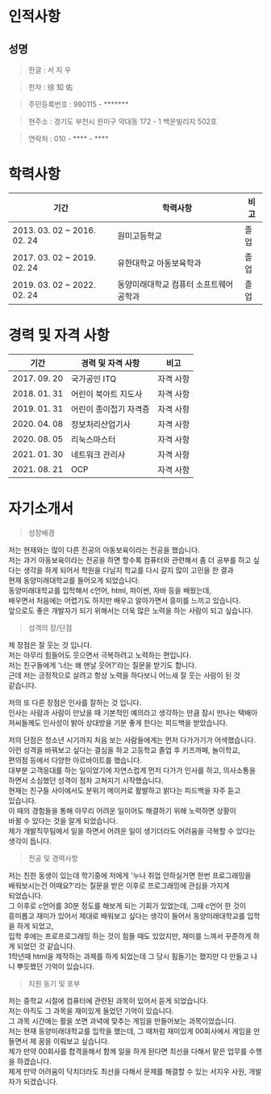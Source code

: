 # 인적사항

## 성명
> 한글 : 서 지 우

> 한자 : 徐 知 佑

> 주민등록번호 : 980115 - *******

>  현주소 : 경기도 부천시 원미구 약대동 172 - 1 백운빌리지 502호

> 연락처 : 010 - **** - ****

# 학력사항

|기간|학력사항|비고|
|-----------|-----------|-----------|
|2013. 03. 02 ~ 2016. 02. 24|원미고등학교|졸업|
|2017. 03. 02 ~ 2019. 02. 24|유한대학교 아동보육학과|졸업|
|2019. 03. 02 ~ 2022. 02. 24|동양미래대학교 컴퓨터 소프트웨어 공학과|졸업|

# 경력 및 자격 사항

|기간|경력 및 자격 사항|비고|
|----------|-----------|----------|
|2017. 09. 20|국가공인 ITQ|자격 사항|
|2018. 01. 31|어린이 북아트 지도사|자격 사항|
|2019. 01. 31|어린이 종이접기 자격증|자격 사항|
|2020. 04. 08|정보처리산업기사|자격 사항|
|2020. 08. 05|리눅스마스터|자격 사항|
|2021. 01. 30|네트워크 관리사|자격 사항|
|2021. 08. 21|OCP|자격 사항|

# 자기소개서

> 성장배경

저는 현재와는 많이 다른 전공의 아동보육이라는 전공을 했습니다.<br> 저는 과거 아동보육이라는 전공을 하면 할수록 컴퓨터와 관련해서 좀 더 공부를 하고 싶다는 생각을 하게 되어서 학원을 다닐지 학교를 다시 갈지 많이 고민을 한 결과<br> 현재 동양미래대학교를 들어오게 되었습니다.<br> 동양미래대학교를 입학해서 c언어, html, 파이썬, 자바 등을 배웠는데,<br> 배우면서 처음에는 어렵기도 하지만 배우고 알아가면서 흥미를 느끼고 있습니다.<br> 앞으로도 좋은 개발자가 되기 위해서는 더욱 많은 노력을 하는 사람이 되고 싶습니다.

> 성격의 장/단점

제 장점은 잘 웃는 것 입니다.<br> 저는 아무리 힘들어도 웃으면서 극복하려고 노력하는 편입니다.<br> 저는 친구들에게 '너는 왜 맨날 웃어?'라는 질문을 받기도 합니다.<br> 근데 저는 긍정적으로 살려고 항상 노력을 하다보니 어느새 잘 웃는 사람이 된 것 <br>같습니다. 

저의 또 다른 장점은 인사를 잘하는 것 입니다.<br> 인사는 사람과 사람이 만났을 때 기본적인 예의라고 생각하는 만큼 잠시 만나는 택배아저씨들께도 인사성이 밝아 상대방을 기분 좋게 한다는 피드백을 받았습니다.

저의 단점은 청소년 시기까지 처음 보는 사람들에게는 먼저 다가가기가 어색했습니다.<br> 이런 성격을 바꿔보고 싶다는 결심을 하고 고등학교 졸업 후 키즈까페, 놀이학교,<br> 편의점 등에서 다양한 아르바이트를 했습니다.<br> 대부분 고객응대를 하는 일이었기에 자연스럽게 먼저 다가가 인사를 하고, 의사소통을 하면서 소심했던 성격이 점차 고쳐지기 시작했습니다.<br> 현재는 친구들 사이에서도 분위기 메이커로 활발하고 밝다는 피드백을 자주 듣고<br> 있습니다.<br> 이 때의 경험들을 통해 아무리 어려운 일이어도 해결하기 위해 노력하면 상황이<br> 바뀔 수 있다는 것을 알게 되었습니다.<br> 제가 개발직무팀에서 일을 하면서 어려운 일이 생기더라도 어려움을 극복할 수 있다는 생각이 듭니다.

> 전공 및 경력사항

저는 친한 동생이 있는데 학기중에 저에게 '누나 취업 안하실거면 한번 프로그래밍을<br> 배워보시는건 어때요?'라는 질문을 받은 이후로 프로그래밍에 관심을 가지게<br> 되었습니다.<br> 그 이후로 c언어를 30분 정도를 해보게 되는 기회가 있었는데, 그때 c언어 한 것이<br> 흥미롭고 재미가 있어서 제대로 배워보고 싶다는 생각이 들어서 동양미래대학교를 입학을 하게 되었고,<br> 입학 후에는 프로프로그래밍 하는 것이 힘들 때도 있었지만, 재미를 느껴서 꾸준하게 하게 되었던 것 같습니다.<br> 1학년때 html을 제작하는 과제를 하게 되었는데 그 당시 힘들기는 했지만 다 만들고 나니 뿌듯했던 기억이 있습니다.

> 지원 동기 및 포부

저는 중학교 시절에 컴퓨터에 관련된 과목이 있어서 듣게 되었습니다.<br> 저는 아직도 그 과목을 재미있게 들었던 기억이 있습니다.<br> 그 과목 시간에는 활을 쏘면 과녁에 맞추는 게임을 만들어보는 과목이었습니다.<br> 저는 현재 동양미래대학교를 입학을 했는데, 그 때처럼 재미있게 00회사에서 게임을 만들면서 제 꿈을 이뤄보고 싶습니다.<br> 제가 만약 00회사를 합격을해서 함께 일을 하게 된다면 최선을 다해서 맡은 업무를 수행을 하겠습니다.<br> 제게 만약 어려움이 닥치더라도 최선을 다해서 문제를 해결할 수 있는 서지우 사원, 개발자가 되겠습니다.
